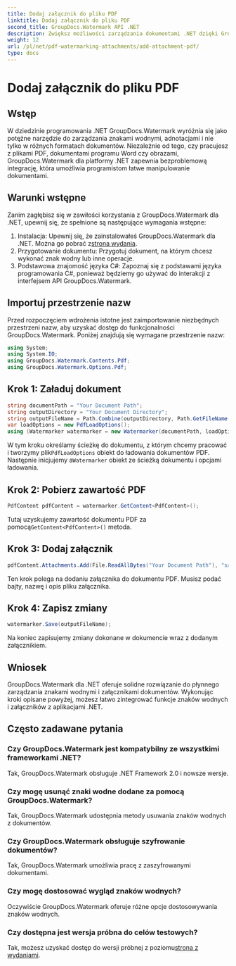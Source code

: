 ```yaml
---
title: Dodaj załącznik do pliku PDF
linktitle: Dodaj załącznik do pliku PDF
second_title: GroupDocs.Watermark API .NET
description: Zwiększ możliwości zarządzania dokumentami .NET dzięki GroupDocs.Watermark, który umożliwia bezproblemową obsługę znaków wodnych i załączników.
weight: 12
url: /pl/net/pdf-watermarking-attachments/add-attachment-pdf/
type: docs
---
```

# Dodaj załącznik do pliku PDF

## Wstęp
W dziedzinie programowania .NET GroupDocs.Watermark wyróżnia się jako potężne narzędzie do zarządzania znakami wodnymi, adnotacjami i nie tylko w różnych formatach dokumentów. Niezależnie od tego, czy pracujesz z plikami PDF, dokumentami programu Word czy obrazami, GroupDocs.Watermark dla platformy .NET zapewnia bezproblemową integrację, która umożliwia programistom łatwe manipulowanie dokumentami.
## Warunki wstępne
Zanim zagłębisz się w zawiłości korzystania z GroupDocs.Watermark dla .NET, upewnij się, że spełnione są następujące wymagania wstępne:
1.  Instalacja: Upewnij się, że zainstalowałeś GroupDocs.Watermark dla .NET. Można go pobrać z[strona wydania](https://releases.groupdocs.com/Watermark/net/).
2. Przygotowanie dokumentu: Przygotuj dokument, na którym chcesz wykonać znak wodny lub inne operacje.
3. Podstawowa znajomość języka C#: Zapoznaj się z podstawami języka programowania C#, ponieważ będziemy go używać do interakcji z interfejsem API GroupDocs.Watermark.

## Importuj przestrzenie nazw
Przed rozpoczęciem wdrożenia istotne jest zaimportowanie niezbędnych przestrzeni nazw, aby uzyskać dostęp do funkcjonalności GroupDocs.Watermark. Poniżej znajdują się wymagane przestrzenie nazw:
```csharp
using System;
using System.IO;
using GroupDocs.Watermark.Contents.Pdf;
using GroupDocs.Watermark.Options.Pdf;
```
## Krok 1: Załaduj dokument
```csharp
string documentPath = "Your Document Path";
string outputDirectory = "Your Document Directory";
string outputFileName = Path.Combine(outputDirectory, Path.GetFileName(documentPath));
var loadOptions = new PdfLoadOptions();
using (Watermarker watermarker = new Watermarker(documentPath, loadOptions))
```
 W tym kroku określamy ścieżkę do dokumentu, z którym chcemy pracować i tworzymy plik`PdfLoadOptions` obiekt do ładowania dokumentów PDF. Następnie inicjujemy a`Watermarker` obiekt ze ścieżką dokumentu i opcjami ładowania.
## Krok 2: Pobierz zawartość PDF
```csharp
PdfContent pdfContent = watermarker.GetContent<PdfContent>();
```
 Tutaj uzyskujemy zawartość dokumentu PDF za pomocą`GetContent<PdfContent>()` metoda.
## Krok 3: Dodaj załącznik
```csharp
pdfContent.Attachments.Add(File.ReadAllBytes("Your Document Path"), "sample doc", "sample doc as attachment");
```
Ten krok polega na dodaniu załącznika do dokumentu PDF. Musisz podać bajty, nazwę i opis pliku załącznika.
## Krok 4: Zapisz zmiany
```csharp
watermarker.Save(outputFileName);
```
Na koniec zapisujemy zmiany dokonane w dokumencie wraz z dodanym załącznikiem.

## Wniosek
GroupDocs.Watermark dla .NET oferuje solidne rozwiązanie do płynnego zarządzania znakami wodnymi i załącznikami dokumentów. Wykonując kroki opisane powyżej, możesz łatwo zintegrować funkcje znaków wodnych i załączników z aplikacjami .NET.
## Często zadawane pytania
### Czy GroupDocs.Watermark jest kompatybilny ze wszystkimi frameworkami .NET?
Tak, GroupDocs.Watermark obsługuje .NET Framework 2.0 i nowsze wersje.
### Czy mogę usunąć znaki wodne dodane za pomocą GroupDocs.Watermark?
Tak, GroupDocs.Watermark udostępnia metody usuwania znaków wodnych z dokumentów.
### Czy GroupDocs.Watermark obsługuje szyfrowanie dokumentów?
Tak, GroupDocs.Watermark umożliwia pracę z zaszyfrowanymi dokumentami.
### Czy mogę dostosować wygląd znaków wodnych?
Oczywiście GroupDocs.Watermark oferuje różne opcje dostosowywania znaków wodnych.
### Czy dostępna jest wersja próbna do celów testowych?
 Tak, możesz uzyskać dostęp do wersji próbnej z poziomu[strona z wydaniami](https://releases.groupdocs.com/).